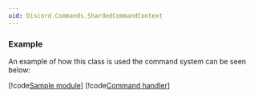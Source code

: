 ```yaml
---
uid: Discord.Commands.ShardedCommandContext
---
```


### Example
An example of how this class is used the command system can be seen
below:

[!code[Sample module](../../guides/commands/samples/empty-module.cs)]
[!code[Command handler](../../guides/commands/samples/command_handler.cs)]